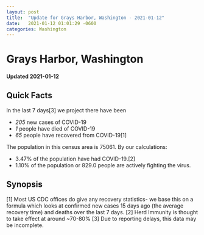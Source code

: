 ```yaml
---
layout: post
title:  "Update for Grays Harbor, Washington - 2021-01-12"
date:   2021-01-12 01:01:29 -0600
categories: Washington
---
```


# Grays Harbor, Washington
#### Updated 2021-01-12

## Quick Facts

In the last 7 days[3] we project there have been
- *205* new cases of COVID-19
- *1* people have died of COVID-19
- *65* people have recovered from COVID-19[1]

The population in this census area is 75061. By our calculations:
- 3.47% of the population have had COVID-19.[2]
- 1.10% of the population or 829.0 people are actively fighting the virus.

## Synopsis




[1] Most US CDC offices do give any recovery statistics- we base this on a formula which looks at confirmed new cases
15 days ago (the average recovery time) and deaths over the last 7 days.
[2] Herd Immunity is thought to take effect at around ~70-80%
[3] Due to reporting delays, this data may be incomplete. 
    